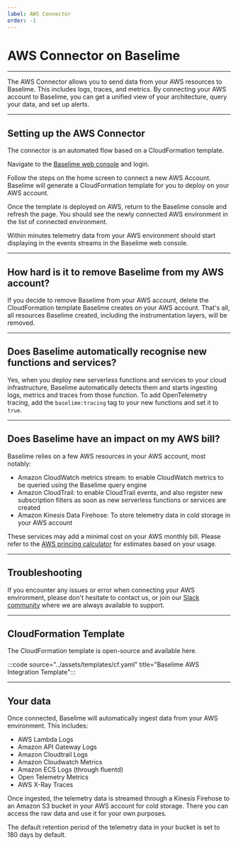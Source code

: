 ```yaml
---
label: AWS Connector
order: -1
---
```


# AWS Connector on Baselime

---

The AWS Connector allows you to send data from your AWS resources to Baselime. This includes logs, traces, and metrics. By connecting your AWS account to Baselime, you can get a unified view of your architecture, query your data, and set up alerts.

---

## Setting up the AWS Connector

The connector is an automated flow based on a CloudFormation template.

Navigate to the [Baselime web console](https://console.baselime.io) and login.

Follow the steps on the home screen to connect a new AWS Account. Baselime will generate a CloudFormation template for you to deploy on your AWS account.

Once the template is deployed on AWS, return to the Baselime console and refresh the page. You should see the newly connected AWS environment in the list of connected environment.

Within minutes telemetry data from your AWS environment should start displaying in the events streams in the Baselime web console.

---

## How hard is it to remove Baselime from my AWS account?

If you decide to remove Baselime from your AWS account, delete the CloudFormation template Baselime creates on your AWS account. That's all, all resources Baselime created, including the instrumentation layers, will be removed.

---

## Does Baselime automatically recognise new functions and services?

Yes, when you deploy new serverless functions and services to your cloud infrastructure, Baselime automatically detects them and starts ingesting logs, metrics and traces from those function. To add OpenTelemetry tracing, add the `baselime:tracing` tag to your new functions and set it to `true`. 

---

## Does Baselime have an impact on my AWS bill?

Baselime relies on a few AWS resources in your AWS account, most notably:
- Amazon CloudWatch metrics stream: to enable CloudWatch metrics to be queried using the Baselime query engine
- Amazon CloudTrail: to enable CloudTrail events, and also register new subscription filters as soon as new serverless functions or services are created
- Amazon Kinesis Data Firehose: To store telemetry data in cold storage in your AWS account

These services may add a minimal cost on your AWS monthly bill. Please refer to the [AWS princing calculator](https://calculator.aws/) for estimates based on your usage.


---

## Troubleshooting

If you encounter any issues or error when connecting your AWS environment, please don't hesitate to contact us, or join our [Slack community](https://join.slack.com/t/baselimecommunity/shared_invite/zt-1eu7l0ag1-wxYXQV6Fr_aiB3ZPm3LhDQ) where we are always available to support.

---

## CloudFormation Template

The CloudFormation template is open-source and available here.

:::code source="../assets/templates/cf.yaml" title="Baselime AWS Integration Template":::

---

## Your data

Once connected, Baselime will automatically ingest data from your AWS environment. This includes:
* AWS Lambda Logs
* Amazon API Gateway Logs
* Amazon Cloudtrail Logs
* Amazon Cloudwatch Metrics
* Amazon ECS Logs (through fluentd)
* Open Telemetry Metrics
* AWS X-Ray Traces

Once ingested, the telemetry data is streamed through a Kinesis Firehose to an Amazon S3 bucket in your AWS account for cold storage. There you can access the raw data and use it for your own purposes.

The default retention period of the telemetry data in your bucket is set to 180 days by default.